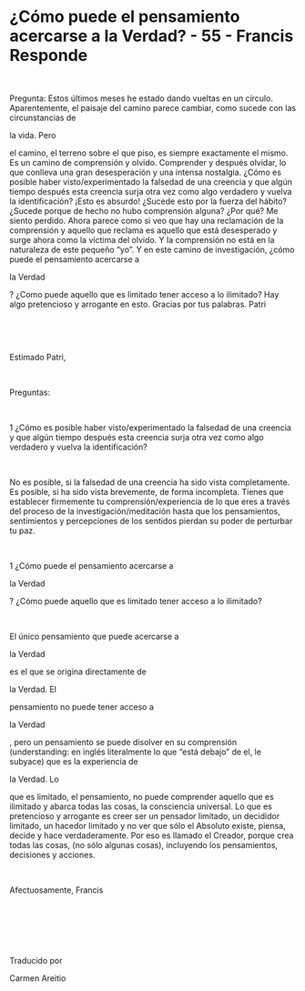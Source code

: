 # ¿Cómo puede el pensamiento acercarse a la Verdad? - 55 - Francis Responde



&nbsp;





Pregunta: Estos &uacute;ltimos meses he estado dando vueltas en un c&iacute;rculo. Aparentemente, el paisaje del camino parece cambiar, como sucede con las circunstancias de 





la vida. Pero




 el camino, el terreno sobre el que piso, es siempre exactamente el mismo. Es un camino de comprensi&oacute;n y olvido. Comprender y despu&eacute;s olvidar, lo que conlleva una gran desesperaci&oacute;n y una intensa nostalgia. &iquest;C&oacute;mo es posible haber visto/experimentado la falsedad de una creencia y que alg&uacute;n tiempo despu&eacute;s esta creencia surja otra vez como algo verdadero y vuelva la identificaci&oacute;n? &iexcl;Esto es absurdo! &iquest;Sucede esto por la fuerza del h&aacute;bito? &iquest;Sucede porque de hecho no hubo comprensi&oacute;n alguna? &iquest;Por qu&eacute;? Me siento perdido. Ahora parece como si veo que hay una reclamaci&oacute;n de la comprensi&oacute;n y aquello que reclama es aquello que est&aacute; desesperado y surge ahora como la v&iacute;ctima del olvido. Y la comprensi&oacute;n no est&aacute; en la naturaleza de este peque&ntilde;o &ldquo;yo&rdquo;. Y en este camino de investigaci&oacute;n, &iquest;c&oacute;mo puede el pensamiento acercarse a 




la Verdad





? &iquest;Como puede aquello que es limitado tener acceso a lo ilimitado? Hay algo pretencioso y arrogante en esto. Gracias por tus palabras. Patri






&nbsp;







&nbsp;






Estimado Patri,






&nbsp;






Preguntas:






&nbsp;






1 &iquest;C&oacute;mo es posible haber visto/experimentado la falsedad de una creencia y que alg&uacute;n tiempo despu&eacute;s esta creencia surja otra vez como algo verdadero y vuelva la identificaci&oacute;n?






&nbsp;






No es posible, si la falsedad de una creencia ha sido vista completamente. Es posible, si ha sido vista brevemente, de forma incompleta. Tienes que establecer firmemente tu comprensi&oacute;n/experiencia de lo que eres a trav&eacute;s del proceso de la investigaci&oacute;n/meditaci&oacute;n hasta que los pensamientos, sentimientos y percepciones de los sentidos pierdan su poder de perturbar tu paz. 






&nbsp;






1 &iquest;C&oacute;mo puede el pensamiento acercarse a 





la Verdad





? &iquest;C&oacute;mo puede aquello que es limitado tener acceso a lo ilimitado?






&nbsp;






El &uacute;nico pensamiento que puede acercarse a 





la Verdad




 es el que se origina directamente de 




la Verdad. El




 pensamiento no puede tener acceso a 




la Verdad




, pero un pensamiento se puede disolver en su comprensi&oacute;n (understanding: en ingl&eacute;s literalmente lo que &ldquo;est&aacute; debajo&rdquo; de el, le subyace) que es la experiencia de 




la Verdad. Lo





 que es limitado, el pensamiento, no puede comprender aquello que es ilimitado y abarca todas las cosas, la consciencia universal. Lo que es pretencioso y arrogante es creer ser un pensador limitado, un decididor limitado, un hacedor limitado y no ver que s&oacute;lo el Absoluto existe, piensa, decide y hace verdaderamente. Por eso es llamado el Creador, porque crea todas las cosas, (no s&oacute;lo algunas cosas), incluyendo los pensamientos, decisiones y acciones.






&nbsp;






Afectuosamente, Francis






&nbsp;







&nbsp;







&nbsp;






Traducido por 






Carmen Areitio









